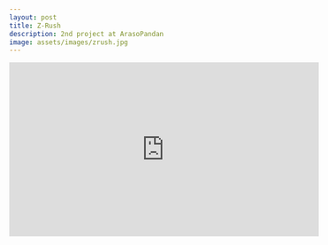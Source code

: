 ```yaml
---
layout: post
title: Z-Rush
description: 2nd project at ArasoPandan
image: assets/images/zrush.jpg
---
```


<iframe width="560" height="315" src="https://www.youtube.com/embed/hYKUAhHKNIU" frameborder="0" allowfullscreen></iframe>
